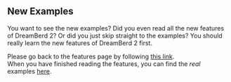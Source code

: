 ## New Examples

You want to see the new examples? Did you even read all the new features of DreamBerd 2? Or did you just skip straight to the examples? You should really learn the new features of DreamBerd 2 first.<br>

Please go back to the features page by following [this link](https://github.com/TodePond/DreamBerd/blob/main/README.md).<br>
When you have finished reading the features, you can find the _real_ examples [here](https://github.com/TodePond/DreamBerd/blob/main/res/Examples.md).

